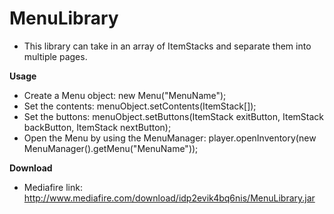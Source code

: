 # MenuLibrary
* This library can take in an array of ItemStacks and separate them into multiple pages.

**Usage**
* Create a Menu object: new Menu("MenuName");
* Set the contents: menuObject.setContents(ItemStack[]);
* Set the buttons: menuObject.setButtons(ItemStack exitButton, ItemStack backButton, ItemStack nextButton);
* Open the Menu by using the MenuManager: player.openInventory(new MenuManager().getMenu("MenuName"));

**Download**
* Mediafire link: http://www.mediafire.com/download/idp2evik4bq6nis/MenuLibrary.jar